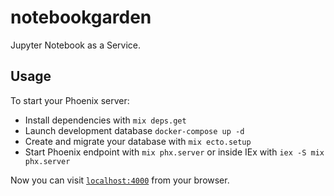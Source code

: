 # notebookgarden
Jupyter Notebook as a Service.

## Usage
To start your Phoenix server:

  * Install dependencies with `mix deps.get`
  * Launch development database `docker-compose up -d`
  * Create and migrate your database with `mix ecto.setup`
  * Start Phoenix endpoint with `mix phx.server` or inside IEx with `iex -S mix phx.server`

Now you can visit [`localhost:4000`](http://localhost:4000) from your browser.
